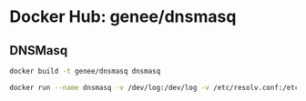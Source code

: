 Docker Hub: genee/dnsmasq
===========
## DNSMasq
```bash
docker build -t genee/dnsmasq dnsmasq

docker run --name dnsmasq -v /dev/log:/dev/log -v /etc/resolv.conf:/etc/resolv.conf --restart=on-failure:10 -d -p 172.17.42.1:53:53 -p 172.17.42.1:53:53/udp genee/dnsmasq
```
